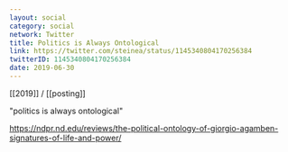 ```yaml
---
layout: social
category: social
network: Twitter
title: Politics is Always Ontological
link: https://twitter.com/steinea/status/1145340804170256384
twitterID: 1145340804170256384
date: 2019-06-30
---
```


[[2019]] / [[posting]]

"politics is always ontological"

<https://ndpr.nd.edu/reviews/the-political-ontology-of-giorgio-agamben-signatures-of-life-and-power/>
